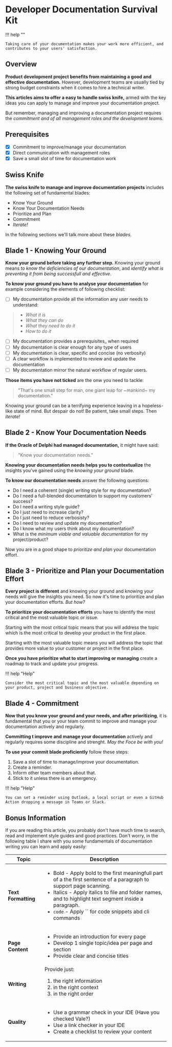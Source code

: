 # Developer Documentation Survival Kit   

!!! help ""  

    Taking care of your documentation makes your work more efficient, and contributes to your users' satisfaction.

## Overview  

**Product development project benefits from maintaining a good and effective documentation.** However, development teams are usually tied by strong budget constraints when it comes to hire a technical writer.   

**This articles aims to offer a easy to handle swiss knife,** armed with the key ideas you can apply to manage and improve your documentation project.   

But remember, managing and improving a documentation project requires the *commitment and of all management roles and the development teams*.

## Prerequisites  

- [x] Commitment to improve/manage your documentation
- [x] Direct communication with management roles 
- [x] Save a small slot of time for documentation work  

## Swiss Knife    

**The swiss knife to manage and improve documentation projects** includes the following set of fundamental blades:  

* Know Your Ground  
* Know Your Documentation Needs  
* Prioritize and Plan  
* Commitment  
* _Iterate!_

In the following sections we'll talk more about these _blades_.  

## Blade 1 - Knowing Your Ground  

**Know your ground before taking any further step.** Knowing your ground means _to know the deficiencies of our documentation_, and _identify what is preventing it from being successfull and effective_.  

**To know your ground you have to analyse your documentation** for example considering the elements of following checklist:

- [ ] My documentation provide all the information any user needs to understand:   
> - _What it is_  
> - _What they can do_   
> - _What they need to do it_  
> - _How to do it_  
- [ ] My documentation provides a prerequisites_ when required
- [ ] My documentation is clear enough for any type of users 
- [ ] My documentation is clear, specific and concise (no verbosity)
- [ ] A clear workflow is implemented to review and update the documentation  
- [ ] My documentation mirror the natural workflow of regular users. 

 **Those items you have not ticked** are the onw you need to tackle:  
 
 > "That's one small step for man, one giant leap for ~mankind~ my documentation."   
 
 Knowing your ground can be a terrifying experience leaving in a hopeless-like state of mind. But despair do not! Be patient, take small steps. Then _iterate!_    


## Blade 2 - Know Your Documentation Needs     

**If the Oracle of Delphi had managed documentation,** it might have said:   

> "Know your documentation needs."  

**Knowing your documentation needs helps you to contextualize** the insights you've gained using the _knowing your ground_ blade.  


**To know our documentation needs** answer the following questions:  

- Do I need a coherent (single) writing style for my documentation?  
- Do I need a full-blended documentation to support my customers' success?  
- Do I need a writing style guide?  
- Do I just need to increase clarity?  
- Do I just need to reduce verbosisty?  
- Do I need to review and update my documentation?    
- Do I know what my users think about my documentation?
- What is the *minimum viable and valuable documentation* for my project/product?  
  
Now you are in a good shape to _prioritize and plan_ your documentation effort.


## Blade 3 - Prioritize and Plan your Documentation Effort  

**Every project is different** and knowing your ground and knowing your needs will give the insights you need. So now it's time to prioritize and plan your documentation efforts. *But how?*  

**To prioritize your documentation efforts** you have to identify the most critical and the most valuable topic or issue.   

Starting with the most critical topic means that you will address the topic which is the most critical to develop your product in the first place.  

Starting with the most valuable topic means you will address the topic that provides more value to your customer or project in the first place.   

**Once you have prioritize what to start improving or managing** create a roadmap to track and update your progress.

!!! help "Help"  

    Consider the most critical topic and the most valuable depending on your product, project and business objective.

## Blade 4 - Commitment   

**Now that you know your ground and your needs, and after prioritizing**, it is fundamental that you or your team commit to improve and manage your documentation actively and regularly.   

**Committing t improve and manage your documentation** actively and regularly requires some discipline and strenght. _May the Foce be with you!_

**To use your commit blade proficiently** follow these steps:

1. Save a slot of time to manage/improve your documentation.    
2. Create a reminder.  
3. Inform other team members about that.  
4. Stick to it unless there is an emergency.

!!! help "Help"  

    You can set a reminder using Outlook, a local script or even a GitHub Action dropping a message in Teams or Slack. 

## Bonus Information  

If you are reading this article, you probably don't have much time to search, read and implement style guides and good practices. Don't worry, in the following table I share with you some fundamentals of documentation writing you can learn and apply easily:  



| Topic | Description |  
| ------------ | ---------------------- |  
| **Text Formatting** | <ul><li>Bold - Apply bold to the first meaningfull part of a the first sentence of a paragraph to support page scanning.</li><li>Italics - Apply italics to file and folder names, and to highlight text segment inside a paragraph.</li><li>`code` - Apply `` for code snippets abd cli commands</li></ul> |  
| **Page Content** | <ul><li>Provide an introduction for every page</li><li>Develop 1 single topic/idea per page and section</li><li>Provide clear and concise titles</li></ul>   |  
| **Writing** | Provide just:<ol><li>the right information</li><li>in the right context</li><li>in the right order</li></ol> |  
| **Quality** | <ul><li>Use a grammar check in your IDE (Have you checked Vale?)</li><li>Use a link checker in your IDE</li><li>Create a checklist to review your content</li></ul> |




